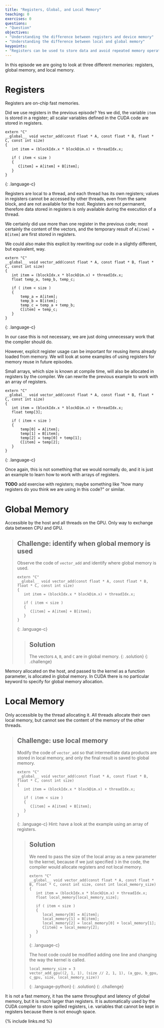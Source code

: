```yaml
---
title: "Registers, Global, and Local Memory"
teaching: 0
exercises: 0
questions:
- "Question"
objectives:
- "Understanding the difference between registers and device memory"
- "Understanding the difference between local and global memory"
keypoints:
- "Registers can be used to store data and avoid repeated memory operations"
---
```


In this episode we are going to look at three different memories: registers, global memory, and local memory.

# Registers

Registers are on-chip fast memories.

Did we use registers in the previous episode?
Yes we did, the variable `item` is stored in a register; all scalar variables defined in the CUDA code are stored in registers.

~~~
extern "C"
__global__ void vector_add(const float * A, const float * B, float * C, const int size)
{
   int item = (blockIdx.x * blockDim.x) + threadIdx.x;
   
   if ( item < size )
   {
      C[item] = A[item] + B[item];
   }
}
~~~
{: .language-c}

Registers are local to a thread, and each thread has its own registers; values in registers cannot be accessed by other threads, even from the same block, and are not available for the host.
Registers are not permanent, therefore data stored in registers is only available during the execution of a thread.

We certainly did use more than one register in the previous code; most certainly the content of the vectors, and the temporary result of `A[item] + B[item]` are first stored in registers.

We could also make this explicit by rewriting our code in a slightly different, but equivalent, way.

~~~
extern "C"
__global__ void vector_add(const float * A, const float * B, float * C, const int size)
{
   int item = (blockIdx.x * blockDim.x) + threadIdx.x;
   float temp_a, temp_b, temp_c;

   if ( item < size )
   {
       temp_a = A[item];
       temp_b = B[item];
       temp_c = temp_a + temp_b;
       C[item] = temp_c;
   }
}
~~~
{: .language-c}

In our case this is not necessary, we are just doing unnecessary work that the compiler should do. 

However, explicit register usage can be important for reusing items already loaded from memory.
We will look at some examples of using registers for memory reuse in future episodes.

Small arrays, which size is known at compile time, will also be allocated in registers by the compiler.
We can rewrite the previous example to work with an array of registers.

~~~
extern "C"
__global__ void vector_add(const float * A, const float * B, float * C, const int size)
{
   int item = (blockIdx.x * blockDim.x) + threadIdx.x;
   float temp[3];

   if ( item < size )
   {
       temp[0] = A[item];
       temp[1] = B[item];
       temp[2] = temp[0] + temp[1];
       C[item] = temp[2];
   }
}
~~~
{: .language-c}

Once again, this is not something that we would normally do, and it is just an example to learn how to work with arrays of registers.

**TODO** add exercise with registers; maybe something like "how many registers do you think we are using in this code?" or similar.

# Global Memory

Accessible by the host and all threads on the GPU.
Only way to exchange data between CPU and GPU.

> ## Challenge: identify when global memory is used
>
> Observe the code of `vector_add` and identify where global memory is used.
>
> ~~~
> extern "C"
> __global__ void vector_add(const float * A, const float * B, float * C, const int size)
> {
>    int item = (blockIdx.x * blockDim.x) + threadIdx.x;
>    
>    if ( item < size )
>    {
>       C[item] = A[item] + B[item];
>    }
> }
> ~~~
> {: .language-c}
> > ## Solution
> > The vectors `A`, `B`, and `C` are in global memory.
> {: .solution}
{: .challenge}

Memory allocated on the host, and passed to the kernel as a function parameter, is allocated in global memory.
In CUDA there is no particular keyword to specify for global memory allocation.

# Local Memory

Only accessible by the thread allocating it.
All threads allocate their own local memory, but cannot see the content of the memory of the other threads.

> ## Challenge: use local memory
>
> Modify the code of `vector_add` so that intermediate data products are stored in local memory, and only the final result is saved to global memory.
>
> ~~~
> extern "C"
> __global__ void vector_add(const float * A, const float * B, float * C, const int size)
> {
>    int item = (blockIdx.x * blockDim.x) + threadIdx.x;
>    
>    if ( item < size )
>    {
>       C[item] = A[item] + B[item];
>    }
> }
> ~~~
> {: .language-c}
> Hint: have a look at the example using an array of registers.
> > ## Solution
> > 
> > We need to pass the size of the local array as a new parameter to the kernel, because if we just specified `3` in the code, the compiler would allocate registers and not local memory.
> > 
> > ~~~
> > extern "C"
> > __global__ void vector_add(const float * A, const float * B, float * C, const int size, const int local_memory_size)
> > {
> >    int item = (blockIdx.x * blockDim.x) + threadIdx.x;
> >    float local_memory[local_memory_size];
> >    
> >    if ( item < size )
> >    {
> >       local_memory[0] = A[item];
> >       local_memory[1] = B[item];
> >       local_memory[2] = local_memory[0] + local_memory[1];
> >       C[item] = local_memory[2];
> >    }
> > }
> > ~~~
> > {: .language-c}
> > 
> > The host code could be modified adding one line and changing the way the kernel is called.
> > ~~~
> > local_memory_size = 3
> > vector_add_gpu((2, 1, 1), (size // 2, 1, 1), (a_gpu, b_gpu, c_gpu, size, local_memory_size))
> > ~~~
> > {: .language-python}
> {: .solution}
{: .challenge}

It is not a fast memory, it has the same throughput and latency of global memory, but it is much larger than registers.
It is automatically used by the CUDA compiler to store spilled registers, i.e. variables that cannot be kept in registers because there is not enough space.

{% include links.md %}